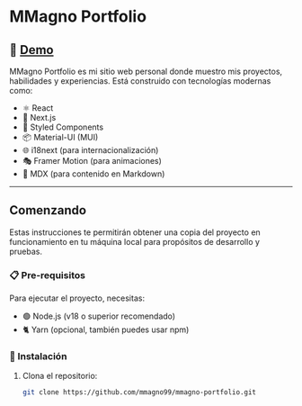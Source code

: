 # MMagno Portfolio  

## 🚀 [Demo](https://mmagno-portfolio.vercel.app/)  
MMagno Portfolio es mi sitio web personal donde muestro mis proyectos, habilidades y experiencias. Está construido con tecnologías modernas como:  

- ⚛ React  
- 🍐 Next.js  
- 🎨 Styled Components  
- 📦 Material-UI (MUI)  
- 🌐 i18next (para internacionalización)  
- 🎭 Framer Motion (para animaciones)  
- 📝 MDX (para contenido en Markdown)  

---

## Comenzando  

Estas instrucciones te permitirán obtener una copia del proyecto en funcionamiento en tu máquina local para propósitos de desarrollo y pruebas.  

### 📋 Pre-requisitos  

Para ejecutar el proyecto, necesitas:  
- 🟢 Node.js (v18 o superior recomendado)  
- 🐈 Yarn (opcional, también puedes usar npm)  

### 🔧 Instalación  

1. Clona el repositorio:  
   ```bash
   git clone https://github.com/mmagno99/mmagno-portfolio.git